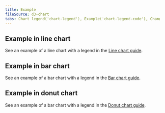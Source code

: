 ```yaml
---
title: Example
fileSource: d3-chart
tabs: Chart legend('chart-legend'), Example('chart-legend-code'), Changelog('d3-chart-changelog')
---
```


## Example in line chart

See an example of a line chart with a legend in the [Line chart guide](/data-display/line-chart/line-chart-d3-code/#legend).

## Example in bar chart

See an example of a bar chart with a legend in the [Bar chart guide](/data-display/stacked-bar-chart/stacked-bar-chart-d3-code/#legend).

## Example in donut chart

See an example of a bar chart with a legend in the [Donut chart guide](/data-display/donut-chart/donut-chart-d3-code/#legend).
